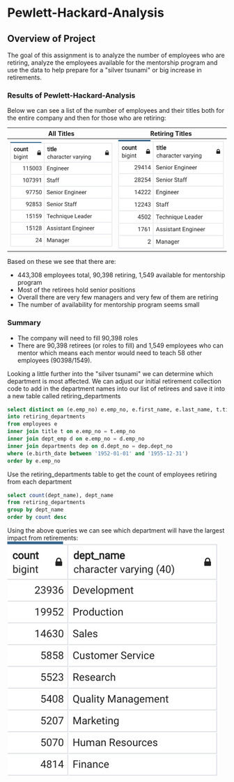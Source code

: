 # Pewlett-Hackard-Analysis

## Overview of Project
The goal of this assignment is to analyze the number of employees who are retiring, analyze the employees available for the mentorship program and use the data to help prepare for a "silver tsunami" or big increase in retirements.

### Results of Pewlett-Hackard-Analysis
Below we can see a list of the number of employees and their titles both for the entire company and then for those who are retiring:

All Titles       |  Retiring Titles
:-------------------------:|:-------------------------:
![all_titles](https://raw.githubusercontent.com/si1ver1/Pewlett-Hackard-Analysis/master/data/all_titles.jpg) | ![retiring_titles](https://raw.githubusercontent.com/si1ver1/Pewlett-Hackard-Analysis/master/data/retiring_titles.jpg)

Based on these we see that there are:
- 443,308 employees total, 90,398 retiring, 1,549 available for mentorship program
- Most of the retirees hold senior positions
- Overall there are very few managers and very few of them are retiring
- The number of availability for mentorship program seems small

### Summary
- The company will need to fill 90,398 roles
- There are 90,398 retirees (or roles to fill) and 1,549 employees  who can mentor which means each mentor would need to teach 58 other employees (90398/1549).

Looking a little further into the "silver tsunami" we can determine which department is most affected. We can adjust our initial retirement collection code to add in the department names into our list of retirees and save it into a new table called retiring_departments

```SQL
select distinct on (e.emp_no) e.emp_no, e.first_name, e.last_name, t.title, dep.dept_name
into retiring_departments 
from employees e
inner join title t on e.emp_no = t.emp_no
inner join dept_emp d on e.emp_no = d.emp_no
inner join departments dep on d.dept_no = dep.dept_no
where (e.birth_date between '1952-01-01' and '1955-12-31')
order by e.emp_no
```
Use the retiring_departments table to get the count of employees retiring from each department

```SQL
select count(dept_name), dept_name
from retiring_departments
group by dept_name
order by count desc
```

Using the above queries we can see which department will have the largest impact from retirements:
![retiring_departments](https://raw.githubusercontent.com/si1ver1/Pewlett-Hackard-Analysis/master/data/retiring_departments.jpg)